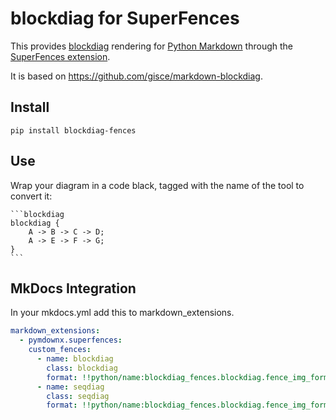 # blockdiag for SuperFences

This provides [blockdiag](http://blockdiag.com/en/blockdiag/index.html) rendering for [Python Markdown](http://pythonhosted.org/Markdown/) through the [SuperFences extension](https://facelessuser.github.io/pymdown-extensions/extensions/superfences/).

It is based on <https://github.com/gisce/markdown-blockdiag>.

## Install

```shell
pip install blockdiag-fences
```

## Use

Wrap your diagram in a code black, tagged with the name of the tool to convert it:


	```blockdiag
	blockdiag {
		A -> B -> C -> D;
		A -> E -> F -> G;
	}
	```

## MkDocs Integration

In your mkdocs.yml add this to markdown_extensions.

```yaml
markdown_extensions:
  - pymdownx.superfences:
    custom_fences:
      - name: blockdiag
        class: blockdiag
        format: !!python/name:blockdiag_fences.blockdiag.fence_img_format
      - name: seqdiag
        class: seqdiag
        format: !!python/name:blockdiag_fences.blockdiag.fence_img_format
```
